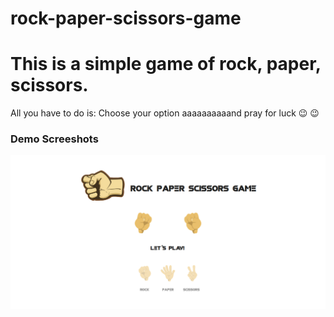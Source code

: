 # rock-paper-scissors-game
# This is a simple game of rock, paper, scissors.



 All you have to do is:
 Choose your option 
 aaaaaaaaaand pray for luck :wink: :wink:

### Demo Screeshots

![Rock Paper Scissors Game](./public/assets/img/readme.png "Desktop Demo")



